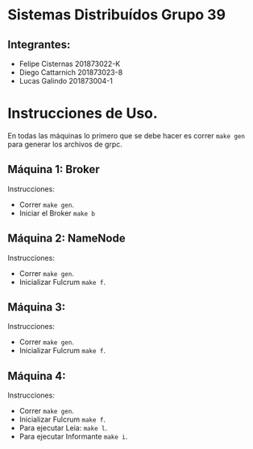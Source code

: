 # Sistemas Distribuídos Grupo 39

## Integrantes:
- Felipe Cisternas 201873022-K
- Diego Cattarnich 201873023-8
- Lucas Galindo 201873004-1


# Instrucciones de Uso.

En todas las máquinas lo primero que se debe hacer es correr `make gen` para generar los archivos de grpc.



## Máquina 1: Broker

Instrucciones:

- Correr `make gen`.
- Iniciar el Broker `make b`


## Máquina 2: NameNode
Instrucciones:
- Correr `make gen`.
- Inicializar Fulcrum `make f`.


## Máquina 3:
Instrucciones:
- Correr `make gen`.
- Inicializar Fulcrum `make f`.

  
## Máquina 4:
Instrucciones:
- Correr `make gen`.
- Inicializar Fulcrum `make f`.
- Para ejecutar Leia: `make l`.
- Para ejecutar Informante `make i`.



